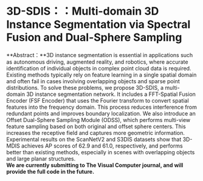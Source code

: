 # **3D-SDIS：：Multi-domain 3D Instance Segmentation via Spectral Fusion and Dual-Sphere Sampling**<br>
**Abstract：**3D instance segmentation is essential in applications such as autonomous driving, augmented reality, and robotics, where accurate identification of individual objects in complex point cloud data is required. Existing methods typically rely on feature learning in a single spatial domain and often fail in cases involving overlapping objects and sparse point distributions. To solve these problems, we propose 3D-SDIS, a multi-domain 3D instance segmentation network. It includes a FFT-Spatial Fusion Encoder (FSF Encoder) that uses the Fourier transform to convert spatial features into the frequency domain. This process reduces interference from redundant points and improves boundary localization. We also introduce an Offset Dual-Sphere Sampling Module (ODSS), which performs multi-view feature sampling based on both original and offset sphere centers. This increases the receptive field and captures more geometric information. Experimental results on the ScanNetV2 and S3DIS datasets show that 3D-MDIS achieves AP scores of 62.9 and 61.0, respectively, and performs better than existing methods, especially in scenes with overlapping objects and large planar structures.<br>
**We are currently submitting to The Visual Computer journal, and will provide the full code in the future.**
